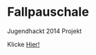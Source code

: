 Fallpauschale
=============

Jugendhackt 2014 Projekt

Klicke [Hier!](http://jugendhackt.github.io/fallpauschale/web)